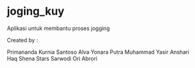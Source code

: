 # joging_kuy

Aplikasi untuk membantu proses jogging

Created by :

Primananda Kurnia Santoso
Alva Yonara Putra
Muhammad Yasir Anshari Haq
Shena Stars Sarwodi
Ori Abrori
